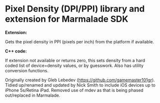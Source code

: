 Pixel Density (DPI/PPI) library and extension for Marmalade SDK
===============================================================

**Extension:**

Gets the pixel density in PPI (pixels per inch) from the platform if available.

**C++ code:**

If extension not available or returns zero, this sets density from a hard coded list
of device=density values, or by guesswork. Also has utility conversion functions.

Originally created by Gleb Lebedev (https://github.com/gamemaster101gr). Tidied up/renamed
and updated by Nick Smith to include iOS devices up to iPhone 5s/Retina iPad. Removed
use of mdev as that is being phased out/replaced in Marmalade.
